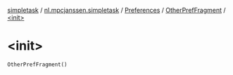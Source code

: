 [simpletask](../../../index.md) / [nl.mpcjanssen.simpletask](../../index.md) / [Preferences](../index.md) / [OtherPrefFragment](index.md) / [&lt;init&gt;](.)

# &lt;init&gt;

`OtherPrefFragment()`